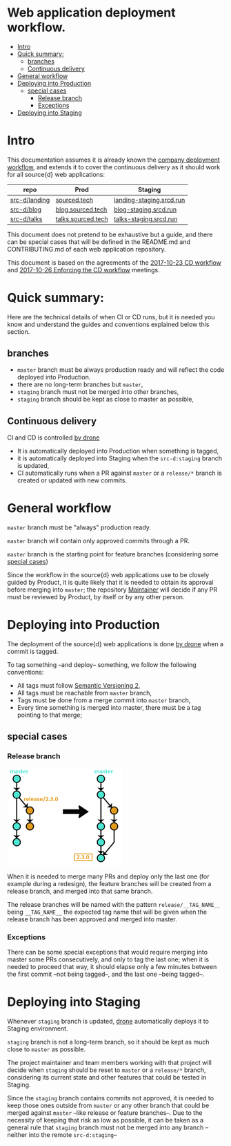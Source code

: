 Web application deployment workflow.
====

<!-- TOC -->

- [Intro](#intro)
- [Quick summary:](#quick-summary)
    - [branches](#branches)
    - [Continuous delivery](#continuous-delivery)
- [General workflow](#general-workflow)
- [Deploying into Production](#deploying-into-production)
    - [special cases](#special-cases)
        - [Release branch](#release-branch)
        - [Exceptions](#exceptions)
- [Deploying into Staging](#deploying-into-staging)

<!-- /TOC -->

# Intro

This documentation assumes it is already known the [company deployment workflow](git-flow.md), and extends it to cover the continuous delivery as it should work for all source{d} web applications:

repo | Prod | Staging
--- | --- | ---
[src-d/landing](https://github.com/src-d/landing) | [sourced.tech](https://sourced.tech) | [landing-staging.srcd.run](https://landing-staging.srcd.run)
[src-d/blog](https://github.com/src-d/blog) | [blog.sourced.tech](http://blog.sourced.tech) | [blog-staging.srcd.run](https://blog-staging.srcd.run)
[src-d/talks](https://github.com/src-d/talks) | [talks.sourced.tech](https://talks.sourced.tech) | [talks-staging.srcd.run](https://talks-staging.srcd.run)

This document does not pretend to be exhaustive but a guide, and there can be special cases that will be defined in the README.md and CONTRIBUTING.md of each web application repository.

This document is based on the agreements of the [2017-10-23 CD workflow](https://github.com/src-d/minutes/blob/master/infrastructure/2017-10-23-landing-cd-workflow.md) and [2017-10-26 Enforcing the CD workflow](https://github.com/src-d/minutes/blob/master/infrastructure/2017-10-26-enforcing-cd-workflow.md) meetings.

# Quick summary:

Here are the technical details of when CI or CD runs, but it is needed you know and understand the guides and conventions explained below this section.

## branches
- `master` branch must be always production ready and will reflect the code deployed into Production.
- there are no long-term branches but `master`,
- `staging` branch must not be merged into other branches,
- `staging` branch should be kept as close to master as possible,

## Continuous delivery
CI and CD is controlled [by drone](https://drone.srcd.host)

- It is automatically deployed into Production when something is tagged,
- it is automatically deployed into Staging when the `src-d:staging` branch is updated,
- CI automatically runs when a PR against `master` or a `release/*` branch is created or updated with new commits.


# General workflow

`master` branch must be "always" production ready.

`master` branch will contain only approved commits through a PR.

`master` branch is the starting point for feature branches (considering some [special cases](#special-cases))

Since the workflow in the source{d} web applications use to be closely guided by Product, it is quite likely that it is needed to obtain its approval before merging into `master`; the repository [Maintainer](maintainers.md) will decide if any PR must be reviewed by Product, by itself or by any other person.

# Deploying into Production

The deployment of the source{d} web applications is done [by drone](https://drone.srcd.host) when a commit is tagged.

To tag something &ndash;and deploy&ndash; something, we follow the following conventions:

- All tags must follow [Semantic Versioning 2](http://semver.org),
- All tags must be reachable from `master` branch,
- Tags must be done from a merge commit into `master` branch,
- Every time something is merged into master, there must be a tag pointing to that merge;

## special cases

### Release branch
![release branch](images/release-branch.png)

When it is needed to merge many PRs and deploy only the last one (for example during a redesign), the feature branches will be created from a release branch, and merged into that same branch.

The release branches will be named with the pattern `release/__TAG_NAME__` being `__TAG_NAME__` the expected tag name that will be given when the release branch has been approved and merged into master.

### Exceptions

There can be some special exceptions that would require merging into master some PRs consecutively, and only to tag the last one; when it is needed to proceed that way, it should elapse only a few minutes between the first commit &ndash;not being tagged&ndash;, and the last one &ndash;being tagged&ndash;.

# Deploying into Staging

Whenever `staging` branch is updated,  [drone](https://drone.srcd.host) automatically deploys it to Staging environment.

`staging` branch is not a long-term branch, so it should be kept as much close to `master` as possible.

The project maintainer and team members working with that project will decide when `staging` should be reset to `master` or a `release/*` branch, considering its current state and other features that could be tested in Staging.

Since the `staging` branch contains commits not approved, it is needed to keep those ones outside from `master` or any other branch that could be merged against `master` &ndash;like release or feature branches&ndash;. Due to the necessity of keeping that risk as low as possible, it can be taken as a general rule that `staging` branch must not be merged into any branch &ndash;neither into the remote `src-d:staging`&ndash; 
